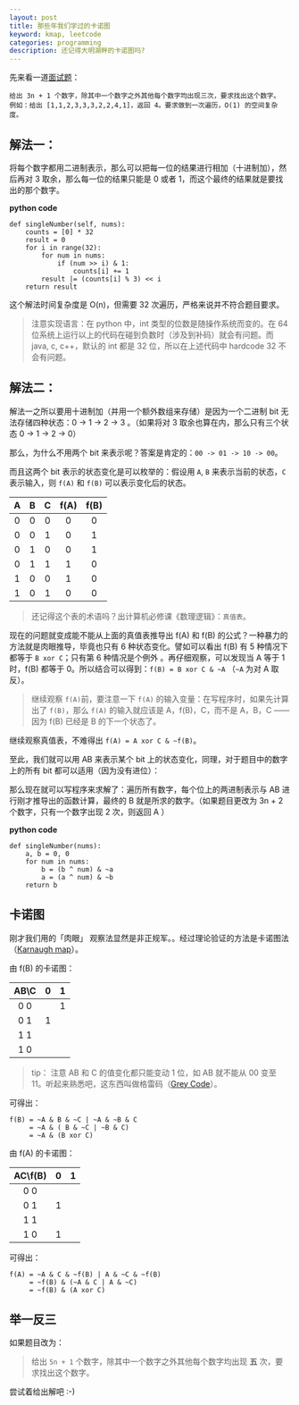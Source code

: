 ```yaml
---
layout: post
title: 那些年我们学过的卡诺图
keyword: kmap, leetcode
categories: programming
description: 还记得大明湖畔的卡诺图吗?
---
```


先来看一道[面试题](https://leetcode.com/problems/single-number-ii/)：

```
给出 3n + 1 个数字，除其中一个数字之外其他每个数字均出现三次，要求找出这个数字。  
例如：给出 [1,1,2,3,3,3,2,2,4,1]，返回 4。要求做到一次遍历，O(1) 的空间复杂度。
```

## 解法一：

将每个数字都用二进制表示，那么可以把每一位的结果进行相加（十进制加），然后再对 3 取余，那么每一位的结果只能是 0 或者 1，而这个最终的结果就是要找出的那个数字。

**python code**

```
def singleNumber(self, nums):
    counts = [0] * 32
    result = 0
    for i in range(32):
        for num in nums:
            if (num >> i) & 1:
                counts[i] += 1
        result |= (counts[i] % 3) << i
    return result
```

这个解法时间复杂度是 O(n)，但需要 32 次遍历，严格来说并不符合题目要求。

>  注意实现语言：在 python 中，int 类型的位数是随操作系统而变的。在 64 位系统上运行以上的代码在碰到负数时（涉及到补码）就会有问题。而 java, c, c++，默认的 int 都是 32 位，所以在上述代码中 hardcode 32 不会有问题。

## 解法二：

解法一之所以要用十进制加（并用一个额外数组来存储）是因为一个二进制 bit 无法存储四种状态：0 -> 1 -> 2 -> 3 。（如果将对 3 取余也算在内，那么只有三个状态 0 -> 1 -> 2 -> 0）

那么，为什么不用两个 bit 来表示呢？答案是肯定的：`00 -> 01 -> 10 -> 00`。

而且这两个 bit 表示的状态变化是可以枚举的：假设用 `A`, `B` 来表示当前的状态，`C` 表示输入，则 `f(A)` 和 `f(B)` 可以表示变化后的状态。

| A   |  B |  C  | f(A) | f(B) |
| :---: | :---:| :---: | :---: | :---: |
| 0  |   0 |  0  | 0  | 0  |
| 0  |   0 |  1  | 0  | 1  |
| 0  |   1 |  0  | 0  | 1  |
| 0  |   1 |  1  | 1  | 0  |
| 1  |   0 |  0  | 1  | 0  |
| 1  |   0 |  1  | 0  | 0  |

> 还记得这个表的术语吗？出计算机必修课《数理逻辑》：`真值表`。

现在的问题就变成能不能从上面的真值表推导出 f(A) 和 f(B) 的公式？一种暴力的方法就是肉眼推导，毕竟也只有 6 种状态变化。譬如可以看出 f(B) 有 5 种情况下都等于 `B xor C`；只有第 6 种情况是个例外 。再仔细观察，可以发现当 A 等于 1 时，f(B) 都等于 0。所以结合可以得到：`f(B) = B xor C & ~A` （`~A` 为对 A 取反）。

> 继续观察 `f(A)`前，要注意一下 `f(A)` 的输入变量：在写程序时，如果先计算出了 `f(B)`，那么 `f(A)` 的输入就应该是 A，f(B)，C，而不是 A，B，C —— 因为 f(B) 已经是 B 的下一个状态了。

继续观察真值表，不难得出 `f(A) = A xor C & ~f(B)`。

至此，我们就可以用 AB 来表示某个 bit 上的状态变化，同理，对于题目中的数字上的所有 bit 都可以适用（因为没有进位）：

那么现在就可以写程序来求解了：遍历所有数字，每个位上的两进制表示与 AB 进行刚才推导出的函数计算，最终的 B 就是所求的数字。（如果题目更改为 3n + 2 个数字，只有一个数字出现 2 次，则返回 A ）

**python code**
```
def singleNumber(nums):
    a, b = 0, 0
    for num in nums:
        b = (b ^ num) & ~a
        a = (a ^ num) & ~b
    return b
```

## 卡诺图

刚才我们用的「肉眼」 观察法显然是非正规军。。经过理论验证的方法是卡诺图法（[Karnaugh map](https://en.wikipedia.org/wiki/Karnaugh_map)）。

由 f(B) 的卡诺图：

| AB\C   |  0 |  1  |
| :---: | :---:| :---: |
| 0 0  |    |  1  |
| 0 1 |   1 |    |
| 1 1  |    |    |
| 1 0  |    |    |

> tip： 注意 AB 和 C 的值变化都只能变动 1 位，如 AB 就不能从 00 变至 11。听起来熟悉吧，这东西叫做格雷码（[Grey Code](https://en.wikipedia.org/wiki/Gray_code)）。 
 
可得出：

```
f(B) = ~A & B & ~C | ~A & ~B & C
     = ~A & ( B & ~C | ~B & C) 
     = ~A & (B xor C)
```

由 f(A) 的卡诺图：

| AC\f(B)   |  0 |  1  |
| :---: | :---:| :---: |
| 0 0  |    |   |
| 0 1 |   1 |    |
| 1 1  |    |    |
| 1 0  | 1   |    |

可得出：

```
f(A) = ~A & C & ~f(B) | A & ~C & ~f(B) 
     = ~f(B) & (~A & C | A & ~C)
     = ~f(B) & (A xor C)
```

## 举一反三

如果题目改为：

> 给出 `5n + 1` 个数字，除其中一个数字之外其他每个数字均出现 **五** 次，要求找出这个数字。

尝试着给出解吧 :-)

